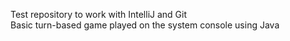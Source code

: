Test repository to work with IntelliJ and Git\
Basic turn-based game played on the system console using Java

